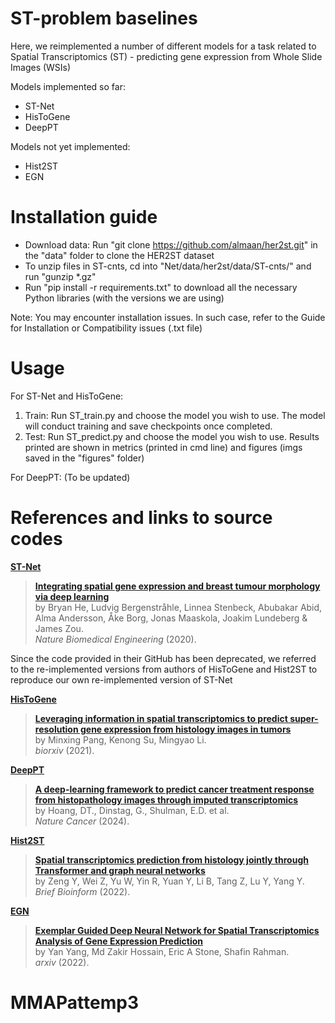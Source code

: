 # ST-problem baselines

Here, we reimplemented a number of different models for a task related to Spatial Transcriptomics (ST) - predicting gene expression from Whole Slide Images (WSIs)

Models implemented so far: 
* ST-Net
* HisToGene
* DeepPT
  
Models not yet implemented:
* Hist2ST
* EGN

# Installation guide

* Download data: Run "git clone https://github.com/almaan/her2st.git" in the "data" folder to clone the HER2ST dataset  
* To unzip files in ST-cnts, cd into "Net/data/her2st/data/ST-cnts/" and run "gunzip *.gz"  
* Run "pip install -r requirements.txt" to download all the necessary Python libraries (with the versions we are using)

Note: You may encounter installation issues. In such case, refer to the Guide for Installation or Compatibility issues (.txt file)

# Usage

For ST-Net and HisToGene:  
1. Train: Run ST_train.py and choose the model you wish to use. The model will conduct training and save checkpoints once completed.  
2. Test: Run ST_predict.py and choose the model you wish to use. Results printed are shown in metrics (printed in cmd line) and figures (imgs saved in the "figures" folder)  

For DeepPT:
(To be updated)

# References and links to source codes
[**ST-Net**](https://github.com/bryanhe/ST-Net)
> [**Integrating spatial gene expression and breast tumour morphology via deep learning**](https://rdcu.be/b46sX)  
  by Bryan He, Ludvig Bergenstråhle, Linnea Stenbeck, Abubakar Abid, Alma Andersson, Åke Borg, Jonas Maaskola, Joakim Lundeberg & James Zou.  
  <i>Nature Biomedical Engineering</i> (2020).

Since the code provided in their GitHub has been deprecated, we referred to the re-implemented versions from authors of HisToGene and Hist2ST to reproduce our own re-implemented version of ST-Net

[**HisToGene**](https://github.com/maxpmx/HisToGene)
> [**Leveraging information in spatial transcriptomics to predict super-resolution gene expression from histology images in tumors**](https://doi.org/10.1101/2021.11.28.470212)  
  by Minxing Pang, Kenong Su, Mingyao Li.  
  <i>biorxiv</i> (2021).

[**DeepPT**](https://zenodo.org/records/11125591)
> [**A deep-learning framework to predict cancer treatment response from histopathology images through imputed transcriptomics**](https://www.nature.com/articles/s43018-024-00793-2)  
  by Hoang, DT., Dinstag, G., Shulman, E.D. et al.  
  <i>Nature Cancer</i> (2024).

[**Hist2ST**](https://github.com/biomed-AI/Hist2ST)
> [**Spatial transcriptomics prediction from histology jointly through Transformer and graph neural networks**](https://doi.org/10.1093/bib/bbac297)  
 by Zeng Y, Wei Z, Yu W, Yin R, Yuan Y, Li B, Tang Z, Lu Y, Yang Y.  
  <i>Brief Bioinform</i> (2022).

[**EGN**](https://github.com/Yan98/EGN)
> [**Exemplar Guided Deep Neural Network for Spatial Transcriptomics Analysis of Gene Expression Prediction**](https://doi.org/10.48550/arXiv.2210.16721)  
 by Yan Yang, Md Zakir Hossain, Eric A Stone, Shafin Rahman.  
  <i>arxiv</i> (2022).
# MMAPattemp3
